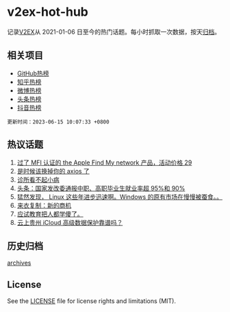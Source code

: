 # v2ex-hot-hub

 记录[V2EX](https://www.v2ex.com/)从 2021-01-06 日至今的热门话题。每小时抓取一次数据，按天[归档](archives)。
 
 ## 相关项目

- [GitHub热榜](https://github.com/lonnyzhang423/github-hot-hub)
- [知乎热榜](https://github.com/lonnyzhang423/zhihu-hot-hub)
- [微博热榜](https://github.com/lonnyzhang423/weibo-hot-hub)
- [头条热榜](https://github.com/lonnyzhang423/toutiao-hot-hub)
- [抖音热榜](https://github.com/lonnyzhang423/douyin-hot-hub)


 `更新时间：2023-06-15 10:07:33 +0800`

## 热议话题

1. [过了 MFI 认证的 the Apple Find My network 产品，活动价格 29](https://www.v2ex.com/t/948578)
1. [是时候该换掉你的 axios 了](https://www.v2ex.com/t/948621)
1. [诊所看不起小病](https://www.v2ex.com/t/948567)
1. [头条：国家发改委通报中职、高职毕业生就业率超 95%和 90%](https://www.v2ex.com/t/948697)
1. [猛然发现， Linux 这些年进步迅速啊。Windows 的原有市场在慢慢被蚕食。。](https://www.v2ex.com/t/948683)
1. [来衣复制：新的商机](https://www.v2ex.com/t/948651)
1. [应试教育把人都学傻了。](https://www.v2ex.com/t/948819)
1. [云上贵州 iCloud 高级数据保护靠谱吗？](https://www.v2ex.com/t/948629)

## 历史归档

[archives](archives)

## License

See the [LICENSE](LICENSE) file for license rights and limitations (MIT).
